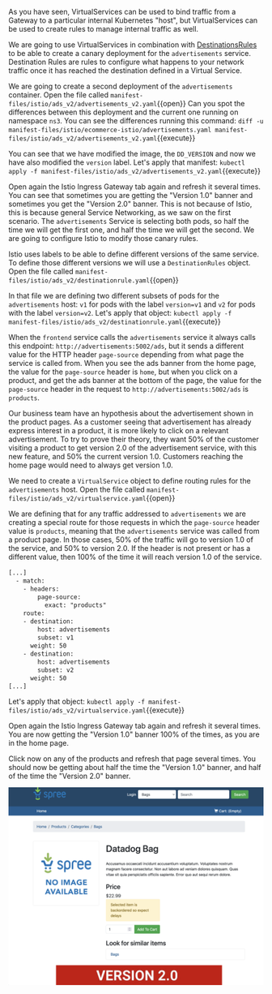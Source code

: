 As you have seen, VirtualServices can be used to bind traffic from a Gateway to a particular internal Kubernetes "host", but VirtualServices can be used to create rules to manage internal traffic as well.

We are going to use VirtualServices in combination with [DestinationsRules](https://istio.io/latest/docs/reference/config/networking/destination-rule/) to be able to create a canary deployment for the `advertisements` service. Destination Rules are rules to configure what happens to your network traffic once it has reached the destination defined in a Virtual Service.

We are going to create a second deployment of the `advertisements` container. Open the file called `manifest-files/istio/ads_v2/advertisements_v2.yaml`{{open}} Can you spot the differences between this deployment and the current one running on namespace `ns3`. You can see the differences running this command: `diff -u manifest-files/istio/ecommerce-istio/advertisements.yaml manifest-files/istio/ads_v2/advertisements_v2.yaml`{{execute}}

You can see that we have modified the image, the `DD_VERSION` and now we have also modified the `version` label. Let's apply that manifest: `kubectl apply -f manifest-files/istio/ads_v2/advertisements_v2.yaml`{{execute}}

Open again the Istio Ingress Gateway tab again and refresh it several times. You can see that sometimes you are getting the "Version 1.0" banner and sometimes you get the "Version 2.0" banner. This is not because of Istio, this is because general Service Networking, as we saw on the first scenario. The `advertisements` Service is selecting both pods, so half the time we will get the first one, and half the time we will get the second. We are going to configure Istio to modify those canary rules.

Istio uses labels to be able to define different versions of the same service. To define those different versions we will use a `DestinationRules` object. Open the file called `manifest-files/istio/ads_v2/destinationrule.yaml`{{open}}

In that file we are defining two different subsets of pods for the `advertisements` host: `v1` for pods with the label `version=v1` and `v2` for pods with the label `version=v2`. Let's apply that object: `kubectl apply -f manifest-files/istio/ads_v2/destinationrule.yaml`{{execute}}

When the `frontend` service calls the `advertisements` service it always calls this endpoint: `http://advertisements:5002/ads`, but it sends a different value for the HTTP header `page-source` depending from what page the service is called from. When you see the ads banner from the home page, the value for the `page-source` header is `home`, but when you click on a product, and get the ads banner at the bottom of the page, the value for the `page-source` header in the request to `http://advertisements:5002/ads` is `products`.

Our business team have an hypothesis about the advertisement shown in the product pages. As a customer seeing that advertisement has already express interest in a product, it is more likely to click on a relevant advertisement. To try to prove their theory, they want 50% of the customer visiting a product to get version 2.0 of the advertisement service, with this new feature, and 50% the current version 1.0. Customers reaching the home page would need to always get version 1.0.

We need to create a `VirtualService` object to define routing rules for the `advertisements` host. Open the file called `manifest-files/istio/ads_v2/virtualservice.yaml`{{open}}

We are defining that for any traffic addressed to `advertisements` we are creating a special route for those requests in which the `page-source` header value is `products`, meaning that the `advertisements` service was called from a product page. In those cases, 50% of the traffic will go to version 1.0 of the service, and 50% to version 2.0. If the header is not present or has a different value, then 100% of the time it will reach version 1.0 of the service.

```
[...]
  - match:
    - headers:
        page-source:
          exact: "products"
    route:
    - destination:
        host: advertisements
        subset: v1
      weight: 50
    - destination:
        host: advertisements
        subset: v2
      weight: 50
[...]
```

Let's apply that object: `kubectl apply -f manifest-files/istio/ads_v2/virtualservice.yaml`{{execute}}

Open again the Istio Ingress Gateway tab again and refresh it several times. You are now getting the "Version 1.0" banner 100% of the times, as you are in the home page.

Click now on any of the products and refresh that page several times. You should now be getting about half the time the "Version 1.0" banner, and half of the time the "Version 2.0" banner.

![Screenshot of a product showing ads v2](./assets/products_ads_v2.png)
